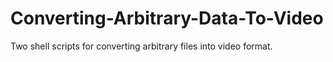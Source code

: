 # Converting-Arbitrary-Data-To-Video
Two shell scripts for converting arbitrary files into video format. 
